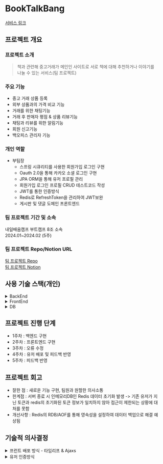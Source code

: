 # BookTalkBang
[서비스 링크](https://woogin.shop/booktalk)

## 프로젝트 개요
### 프로젝트 소개
> 책과 관련해 중고거래가 메인인 사이트로 서로 책에 대해 추천하거나 이야기를 나눌 수 있는 서비스(팀 프로젝트)

### 주요 기능
* 중고 거래 상품 등록
* 외부 상품과의 가격 비교 기능
* 거래를 위한 채팅기능
* 거래 후 판매자 평점 & 상품 리뷰기능
* 채팅과 리뷰를 위한 알림기능
* 회원 신고기능
* 백오피스 관리자 기능

### 개인 역할

* 부팀장
  * 스프링 시큐리티를 사용한 회원가입 로그인 구현
  * Oauth 2.0을 통해 카카오 소셜 로그인 구현
  * JPA ORM을 통해 유저 프로필 관리
  * 회원가입 로그인 프로필 CRUD 테스트코드 작성
  * JWT를 통한 인증방식
  * Redis로 RefreshToken을 관리하여 JWT보완
  * 게시판 및 댓글 도메인 프론트엔드

### 팀 프로젝트 기간 및 소속

내일배움캠프 부트캠프 8조 소속
<br>
2024.01~2024.02 (5주)

### 팀 프로젝트 Repo/Notion URL
[팀 프로젝트 Repo](https://github.com/junyeong237/booktalk)
<br>
[팀 프로젝트 Notion](https://www.notion.so/teamsparta/Book-3e585aeb94e0478cbf8285718775849b)

## 사용 기술 스택(개인)
<details>
  <summary>BackEnd</summary>
 
* Java 17
* Spring boot 3.2.1
* Spring security 6.2.1
* JWT 0.11.5
* gradle 8.5
* spring data jpa 3.2.1
* spring data redis 3.2.1
* Oauth 2.0
* junit5 5.10.1
  
</details>

<details>
  <summary>FrontEnd</summary>
 
* HTML
* CSS
* JavaScript(jQuery)
* AJAX
* bootstrap 5.3.0
* thymeleaf 3.1.2
  
</details>

<details>
  <summary>DB</summary>
 
* MySQL 8.2.0
* Redis
  
</details>

## 프로젝트 진행 단계

* 1주차 : 백엔드 구현
* 2주차 : 프론트엔드 구현
* 3주차 : 오류 수정
* 4주차 : 유저 배포 및 피드백 반영
* 5주차 : 피드백 반영

## 프로젝트 회고
* 잘한 점 : 새로운 기능 구현, 팀원과 원할한 의사소통
* 한계점 : 서버 종료 시 인메모리DB인 Redis 데이터 초기화 발생 -> 기존 유저가 지닌 토큰과 redis의 초기화된 토큰 정보가 일치하지 않아 접근이 제한되는 상황에 대처를 못함
* 개선사항 : Redis의 RDB/AOF를 통해 영속성을 설정하여 데이터 백업으로 해결 예상됨

## 기술적 의사결정

<details>
  <summary>프런트 배포 방식 - 타임리프 & Ajaxs</summary>
 
* 타임리프를 사용하여 서버에서 동적으로 HTML을 생성하고 비동기적으로 데이터를 처리할 수 있는 ajax를 사용
* 따라서 모노리틱 아키텍쳐기반으로 프런트와 백엔드를 같이배포하는 방식선택
  
</details>

<details>
  <summary>유저 인증방식</summary>
 
* jwt
  * 사용자의 로그인 상태정보를 클라이언트에 저장하기 때문에 서버의 부담감소
  * 서버 간 토큰을 공유하거나 검증할 필요가 없기 때문에 확장성 보장
* Refresh Token
  * AccessToken의 사용주기를 짧게 하여 보안을 강화함과 동시에 사용자에게 잦은 로그인 경험을 주지 않기 위해 사용
  * 인메모리DB인 레디스를 활용해 적은 메모리사용과 빠른 작성으로 Refresh Token을 저장
  * 레디스의 TTL을 통해 RefreshToken 사용주기 관리가 용이
  * key value 형태로 RefreshToken과 user_id를 저장
* authentification filter vs userService에 직접 구현
  * 실제적으로 다른 api에서 요구되는 인가 상태는 authoriaztion filter를 통해 모듈화된 상태
  * 소셜로그인, 차단유저와 탈퇴유저의 로그인 제한 등 인증매커니즘의 유연성 필요로 직접 구현 결정
    
</details>
